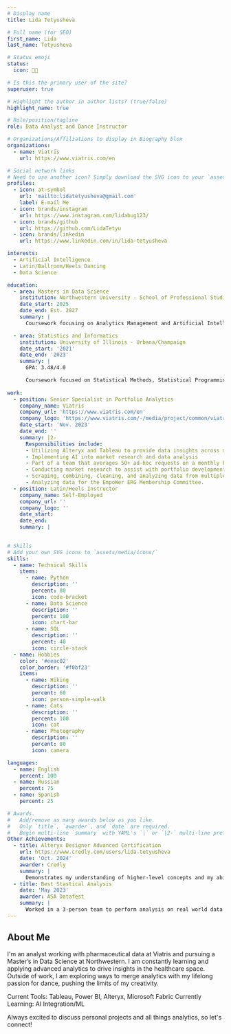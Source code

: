 ```yaml
---
# Display name
title: Lida Tetyusheva

# Full name (for SEO)
first_name: Lida
last_name: Tetyusheva

# Status emoji
status:
  icon: 💃🏻

# Is this the primary user of the site?
superuser: true

# Highlight the author in author lists? (true/false)
highlight_name: true

# Role/position/tagline
role: Data Analyst and Dance Instructor

# Organizations/Affiliations to display in Biography blox
organizations:
  - name: Viatris
    url: https://www.viatris.com/en

# Social network links
# Need to use another icon? Simply download the SVG icon to your `assets/media/icons/` folder.
profiles:
  - icon: at-symbol
    url: 'mailto:lidatetyusheva@gmail.com'
    label: E-mail Me
  - icon: brands/instagram
    url: https://www.instagram.com/lidabug123/
  - icon: brands/github
    url: https://github.com/LidaTetyu
  - icon: brands/linkedin
    url: https://www.linkedin.com/in/lida-tetyusheva

interests:
  - Artificial Intelligence
  - Latin/Ballroom/Heels Dancing
  - Data Science

education:
  - area: Masters in Data Science
    institution: Northwestern University - School of Professional Studies
    date_start: 2025
    date_end: Est. 2027
    summary: |
      Coursework focusing on Analytics Management and Artificial Intelligence

  - area: Statistics and Informatics
    institution: University of Illinois - Urbana/Champaign
    date_start: '2021'
    date_end: '2023'
    summary: |
      GPA: 3.48/4.0

      Coursework focused on Statistical Methods, Statistical Programming, Data Visualization and Data Analysis. 
  
work:
  - position: Senior Specialist in Portfolio Analytics
    company_name: Viatris
    company_url: 'https://www.viatris.com/en'
    company_logo: 'https://www.viatris.com/-/media/project/common/viatris/viatris-logo_withouttm.svg?iar=0&hash=630448133F8685EA2C5E2D6052A8E1F6'
    date_start: 'Nov. 2023'
    date_end: ''
    summary: |2-
      Responsibilities include:
      - Utilizing Alteryx and Tableau to provide data insights across multiple departments. 
      - Implementing AI into market research and data analysis
      - Part of a team that averages 50+ ad-hoc requests on a monthly basis with a turnaround range of 15 mins to 48 hours. 
      - Conducting market research to assist with portfolio development. 
      - Scraping, combining, cleaning, and analyzing data from multiple sources to generate usable data for insights.
      - Analyzing data for the EmpoWer ERG Membership Committee.
  - position: Latin/Heels Instructor
    company_name: Self-Employed
    company_url: ''
    company_logo: ''
    date_start: 
    date_end: 
    summary: |
     

# Skills
# Add your own SVG icons to `assets/media/icons/`
skills:
  - name: Technical Skills
    items:
      - name: Python
        description: ''
        percent: 80
        icon: code-bracket
      - name: Data Science
        description: ''
        percent: 100
        icon: chart-bar
      - name: SQL
        description: ''
        percent: 40
        icon: circle-stack
  - name: Hobbies
    color: '#eeac02'
    color_border: '#f0bf23'
    items:
      - name: Hiking
        description: ''
        percent: 60
        icon: person-simple-walk
      - name: Cats
        description: ''
        percent: 100
        icon: cat
      - name: Photography
        description: ''
        percent: 80
        icon: camera

languages:
  - name: English
    percent: 100
  - name: Russian
    percent: 75
  - name: Spanish
    percent: 25

# Awards.
#   Add/remove as many awards below as you like.
#   Only `title`, `awarder`, and `date` are required.
#   Begin multi-line `summary` with YAML's `|` or `|2-` multi-line prefix and indent 2 spaces below.
Other Achievements:
  - title: Alteryx Designer Advanced Certification
    url: https://www.credly.com/users/lida-tetyusheva
    date: 'Oct. 2024'
    awarder: Credly
    summary: |
      Demonstrates my understanding of higher-level concepts and my ability to apply them to more complex applications using a wider breadth of tools.   
  - title: Best Stastical Analysis
    date: 'May 2023'
    awarder: ASA Datafest
    summary: |
      Worked in a 3-person team to perform analysis on real world data provided by the American Bar Association (ABA). Used clustering methods, sentiment analysis, and other statistical methods to provide insight on how the ABA can improve their hiring of pro bono lawyers to better serve clientele.
---
```


## About Me

I'm an analyst working with pharmaceutical data at Viatris and pursuing a Master’s in Data Science at Northwestern. I am constantly learning and applying advanced analytics to drive insights in the healthcare space. Outside of work, I am exploring ways to merge analytics with my lifelong passion for dance, pushing the limits of my creativity.

Current Tools: Tableau, Power BI, Alteryx, Microsoft Fabric
Currently Learning: AI Integration/ML

Always excited to discuss personal projects and all things analytics, so let's connect!

